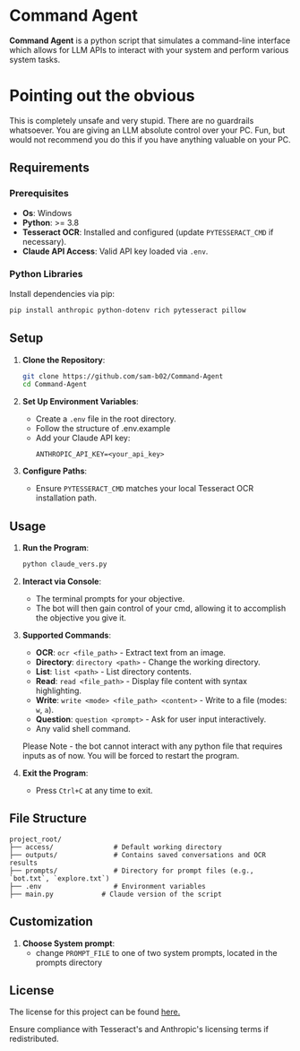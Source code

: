 ﻿# Command Agent

**Command Agent** is a python script that simulates a command-line interface which allows for LLM APIs to interact with your system and perform various system tasks. 

# Pointing out the obvious

This is completely unsafe and very stupid. There are no guardrails whatsoever. You are giving an LLM absolute control over your PC. Fun, but would not recommend you do this if you have anything valuable on your PC. 

## Requirements

### Prerequisites
- **Os**: Windows
- **Python**: >= 3.8
- **Tesseract OCR**: Installed and configured (update `PYTESSERACT_CMD` if necessary).
- **Claude API Access**: Valid API key loaded via `.env`.

### Python Libraries
Install dependencies via pip:
```bash
pip install anthropic python-dotenv rich pytesseract pillow
```

## Setup

1. **Clone the Repository**:
   ```bash
   git clone https://github.com/sam-b02/Command-Agent
   cd Command-Agent
   ```

2. **Set Up Environment Variables**:
   - Create a `.env` file in the root directory.
   - Follow the structure of .env.example 
   - Add your Claude API key:
     ```plaintext
     ANTHROPIC_API_KEY=<your_api_key>
     ```

3. **Configure Paths**:
   - Ensure `PYTESSERACT_CMD` matches your local Tesseract OCR installation path.

## Usage

1. **Run the Program**:
   ```bash
   python claude_vers.py
   ```

2. **Interact via Console**:
   - The terminal prompts for your objective.
   - The bot will then gain control of your cmd, allowing it to accomplish the objective you give it.

3. **Supported Commands**:
   - **OCR**: `ocr <file_path>` - Extract text from an image.
   - **Directory**: `directory <path>` - Change the working directory.
   - **List**: `list <path>` - List directory contents.
   - **Read**: `read <file_path>` - Display file content with syntax highlighting.
   - **Write**: `write <mode> <file_path> <content>` - Write to a file (modes: `w`, `a`).
   - **Question**: `question <prompt>` - Ask for user input interactively.
   - Any valid shell command.

   Please Note - the bot cannot interact with any python file that requires inputs as of now. You will be forced to restart the program.

4. **Exit the Program**:
   - Press `Ctrl+C` at any time to exit.


## File Structure

```
project_root/
├── access/               # Default working directory
├── outputs/              # Contains saved conversations and OCR results
├── prompts/              # Directory for prompt files (e.g., `bot.txt`, `explore.txt`)
├── .env                  # Environment variables
├── main.py            # Claude version of the script
```

## Customization

1. **Choose System prompt**:
   - change `PROMPT_FILE` to one of two system prompts, located in the prompts directory


## License

The license for this project can be found [here.](LICENSE)

Ensure compliance with Tesseract's and Anthropic's licensing terms if redistributed.
